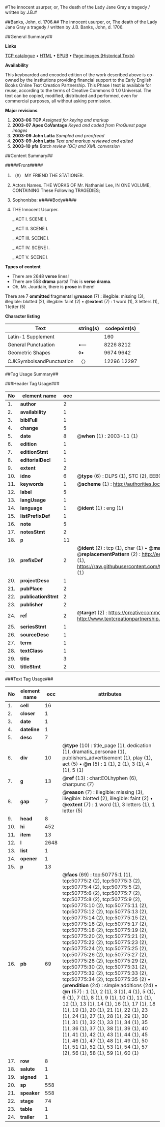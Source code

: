 #The innocent usurper, or, The death of the Lady Jane Gray a tragedy / written by J.B.#

##Banks, John, d. 1706.##
The innocent usurper, or, The death of the Lady Jane Gray a tragedy / written by J.B.
Banks, John, d. 1706.

##General Summary##

**Links**

[TCP catalogue](http://www.ota.ox.ac.uk/tcp/)  • 
[HTML](http://tei.it.ox.ac.uk/tcp/Texts-HTML/free/A30/A30840.html)  • 
[EPUB](http://tei.it.ox.ac.uk/tcp/Texts-EPUB/free/A30/A30840.epub) • 
[Page images (Historical Texts)](https://data.historicaltexts.jisc.ac.uk/view?pubId=eebo-11908647e&pageId=eebo-11908647e-50775-1)

**Availability**

This keyboarded and encoded edition of the
	       work described above is co-owned by the institutions
	       providing financial support to the Early English Books
	       Online Text Creation Partnership. This Phase I text is
	       available for reuse, according to the terms of Creative
	       Commons 0 1.0 Universal. The text can be copied,
	       modified, distributed and performed, even for
	       commercial purposes, all without asking permission.

**Major revisions**

1. __2003-06__ __TCP__ *Assigned for keying and markup*
1. __2003-07__ __Apex CoVantage__ *Keyed and coded from ProQuest page images*
1. __2003-09__ __John Latta__ *Sampled and proofread*
1. __2003-09__ __John Latta__ *Text and markup reviewed and edited*
1. __2003-10__ __pfs__ *Batch review (QC) and XML conversion*

##Content Summary##

#####Front#####

1. 〈◊〉 MY FRIEND THE STATIONER.

1. Actors Names.
THE WORKS OF Mr. Nathaniel Lee, IN ONE VOLUME, CONTAINING These Following TRAGEDIES;
1. Sophonisba: 
#####Body#####

1. THE Innocent Usurper.

    _ ACT I. SCENE I.

    _ ACT II. SCENE I.

    _ ACT III. SCENE I.

    _ ACT IV. SCENE I.

    _ ACT V. SCENE I.

**Types of content**

  * There are 2648 **verse** lines!
  * There are 558 **drama** parts! This is **verse drama**.
  * Oh, Mr. Jourdain, there is **prose** in there!

There are 7 **ommitted** fragments! 
 @__reason__ (7) : illegible: missing (3), illegible: blotted (2), illegible: faint (2)  •  @__extent__ (7) : 1 word (1), 3 letters (1), 1 letter (5)

**Character listing**


|Text|string(s)|codepoint(s)|
|---|---|---|
|Latin-1 Supplement| |160|
|General Punctuation|•—|8226 8212|
|Geometric Shapes|◊▪|9674 9642|
|CJKSymbolsandPunctuation|〈〉|12296 12297|

##Tag Usage Summary##

###Header Tag Usage###

|No|element name|occ|attributes|
|---|---|---|---|
|1.|__author__|2||
|2.|__availability__|1||
|3.|__biblFull__|1||
|4.|__change__|5||
|5.|__date__|8| @__when__ (1) : 2003-11 (1)|
|6.|__edition__|1||
|7.|__editionStmt__|1||
|8.|__editorialDecl__|1||
|9.|__extent__|2||
|10.|__idno__|6| @__type__ (6) : DLPS (1), STC (2), EEBO-CITATION (1), OCLC (1), VID (1)|
|11.|__keywords__|1| @__scheme__ (1) : http://authorities.loc.gov/ (1)|
|12.|__label__|5||
|13.|__langUsage__|1||
|14.|__language__|1| @__ident__ (1) : eng (1)|
|15.|__listPrefixDef__|1||
|16.|__note__|5||
|17.|__notesStmt__|2||
|18.|__p__|11||
|19.|__prefixDef__|2| @__ident__ (2) : tcp (1), char (1)  •  @__matchPattern__ (2) : ([0-9\-]+):([0-9IVX]+) (1), (.+) (1)  •  @__replacementPattern__ (2) : http://eebo.chadwyck.com/downloadtiff?vid=$1&page=$2 (1), https://raw.githubusercontent.com/textcreationpartnership/Texts/master/tcpchars.xml#$1 (1)|
|20.|__projectDesc__|1||
|21.|__pubPlace__|2||
|22.|__publicationStmt__|2||
|23.|__publisher__|2||
|24.|__ref__|2| @__target__ (2) : https://creativecommons.org/publicdomain/zero/1.0/ (1), http://www.textcreationpartnership.org/docs/. (1)|
|25.|__seriesStmt__|1||
|26.|__sourceDesc__|1||
|27.|__term__|1||
|28.|__textClass__|1||
|29.|__title__|3||
|30.|__titleStmt__|2||


###Text Tag Usage###

|No|element name|occ|attributes|
|---|---|---|---|
|1.|__cell__|16||
|2.|__closer__|1||
|3.|__date__|1||
|4.|__dateline__|1||
|5.|__desc__|7||
|6.|__div__|10| @__type__ (10) : title_page (1), dedication (1), dramatis_personae (1), publishers_advertisement (1), play (1), act (5)  •  @__n__ (5) : 1 (1), 2 (1), 3 (1), 4 (1), 5 (1)|
|7.|__g__|13| @__ref__ (13) : char:EOLhyphen (6), char:punc (7)|
|8.|__gap__|7| @__reason__ (7) : illegible: missing (3), illegible: blotted (2), illegible: faint (2)  •  @__extent__ (7) : 1 word (1), 3 letters (1), 1 letter (5)|
|9.|__head__|8||
|10.|__hi__|452||
|11.|__item__|13||
|12.|__l__|2648||
|13.|__list__|1||
|14.|__opener__|1||
|15.|__p__|13||
|16.|__pb__|69| @__facs__ (69) : tcp:50775:1 (1), tcp:50775:2 (2), tcp:50775:3 (2), tcp:50775:4 (2), tcp:50775:5 (2), tcp:50775:6 (2), tcp:50775:7 (2), tcp:50775:8 (2), tcp:50775:9 (2), tcp:50775:10 (2), tcp:50775:11 (2), tcp:50775:12 (2), tcp:50775:13 (2), tcp:50775:14 (2), tcp:50775:15 (2), tcp:50775:16 (2), tcp:50775:17 (2), tcp:50775:18 (2), tcp:50775:19 (2), tcp:50775:20 (2), tcp:50775:21 (2), tcp:50775:22 (2), tcp:50775:23 (2), tcp:50775:24 (2), tcp:50775:25 (2), tcp:50775:26 (2), tcp:50775:27 (2), tcp:50775:28 (2), tcp:50775:29 (2), tcp:50775:30 (2), tcp:50775:31 (2), tcp:50775:32 (2), tcp:50775:33 (2), tcp:50775:34 (2), tcp:50775:35 (2)  •  @__rendition__ (24) : simple:additions (24)  •  @__n__ (57) : 1 (1), 2 (1), 3 (1), 4 (1), 5 (1), 6 (1), 7 (1), 8 (1), 9 (1), 10 (1), 11 (1), 12 (1), 13 (1), 14 (1), 16 (1), 17 (1), 18 (1), 19 (1), 20 (1), 21 (1), 22 (1), 23 (1), 24 (1), 27 (1), 28 (1), 29 (1), 30 (1), 31 (1), 32 (1), 33 (1), 34 (1), 35 (1), 36 (1), 37 (1), 38 (1), 39 (1), 40 (1), 41 (1), 42 (1), 43 (1), 44 (1), 45 (1), 46 (1), 47 (1), 48 (1), 49 (1), 50 (1), 51 (1), 52 (1), 53 (1), 54 (1), 57 (2), 56 (1), 58 (1), 59 (1), 60 (1)|
|17.|__row__|8||
|18.|__salute__|1||
|19.|__signed__|1||
|20.|__sp__|558||
|21.|__speaker__|558||
|22.|__stage__|74||
|23.|__table__|1||
|24.|__trailer__|1||
